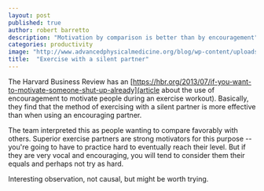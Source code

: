 ```yaml
---
layout: post
published: true
author: robert barretto
description: "Motivation by comparison is better than by encouragement"
categories: productivity
image: "http://www.advancedphysicalmedicine.org/blog/wp-content/uploads/2013/03/Bad-Personal-Trainer.jpeg"
title:  "Exercise with a silent partner"
---
```


The Harvard Business Review has an [https://hbr.org/2013/07/if-you-want-to-motivate-someone-shut-up-already](article about the use of encouragement to motivate people during an exercise workout).  Basically, they find that the method of exercising with a silent partner is more effective than when using an encouraging partner.

The team interpreted this as people wanting to compare favorably with others. Superior exercise partners are strong motivators for this purpose -- you're going to have to practice hard to eventually reach their level. But if they are very vocal and encouraging, you will tend to consider them their equals and perhaps not try as hard.

Interesting observation, not causal, but might be worth trying.
